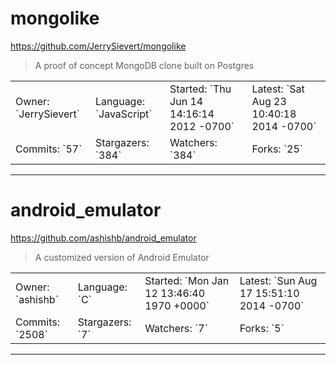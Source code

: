 # mongolike

https://github.com/JerrySievert/mongolike
<blockquote>
A proof of concept MongoDB clone built on Postgres
</blockquote>

<table>
<tr><td>Owner: `JerrySievert`</td>
    <td>Language: `JavaScript`</td>
    <td>Started: `Thu Jun 14 14:16:14 2012 -0700`</td>
    <td>Latest: `Sat Aug 23 10:40:18 2014 -0700`</td></tr>
<tr><td>Commits: `57`</td>
    <td>Stargazers: `384`</td>
    <td>Watchers: `384`</td>
    <td>Forks: `25`</td></tr>
</table>

---

# android_emulator

https://github.com/ashishb/android_emulator
<blockquote>
A customized version of Android Emulator
</blockquote>

<table>
<tr><td>Owner: `ashishb`</td>
    <td>Language: `C`</td>
    <td>Started: `Mon Jan 12 13:46:40 1970 +0000`</td>
    <td>Latest: `Sun Aug 17 15:51:10 2014 -0700`</td></tr>
<tr><td>Commits: `2508`</td>
    <td>Stargazers: `7`</td>
    <td>Watchers: `7`</td>
    <td>Forks: `5`</td></tr>
</table>

---

